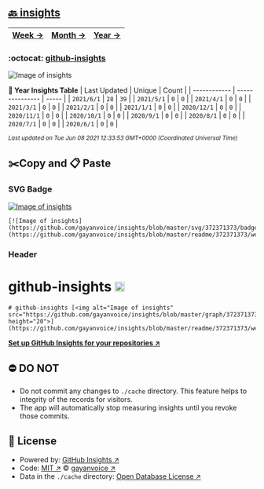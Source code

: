 ## [🔙 insights](https://github.com/gayanvoice/insights)
| [**Week →**](https://github.com/gayanvoice/insights/blob/master/readme/372371373/week.md) | [**Month →**](https://github.com/gayanvoice/insights/blob/master/readme/372371373/month.md) | [**Year →**](https://github.com/gayanvoice/insights/blob/master/readme/372371373/year.md) |
 | ------------ | --------------- | ----- |

### :octocat: [github-insights](https://github.com/gayanvoice/github-insights)
![Image of insights](https://github.com/gayanvoice/insights/blob/master/graph/372371373/large/year.png)

**:calendar: Year Insights Table**
| Last Updated | Unique | Count |
 | ------------ | --------------- | ----- |
 | `2021/6/1` |  `28` | `39` |
 | `2021/5/1` |  `0` | `0` |
 | `2021/4/1` |  `0` | `0` |
 | `2021/3/1` |  `0` | `0` |
 | `2021/2/1` |  `0` | `0` |
 | `2021/1/1` |  `0` | `0` |
 | `2020/12/1` |  `0` | `0` |
 | `2020/11/1` |  `0` | `0` |
 | `2020/10/1` |  `0` | `0` |
 | `2020/9/1` |  `0` | `0` |
 | `2020/8/1` |  `0` | `0` |
 | `2020/7/1` |  `0` | `0` |
 | `2020/6/1` |  `0` | `0` |

<small><i>Last updated on Tue Jun 08 2021 12:33:53 GMT+0000 (Coordinated Universal Time)</i></small>

## ✂️Copy and 📋 Paste
### SVG Badge
[![Image of insights](https://github.com/gayanvoice/insights/blob/master/svg/372371373/badge.svg)](https://github.com/gayanvoice/insights/blob/master/readme/372371373/week.md)
```readme
[![Image of insights](https://github.com/gayanvoice/insights/blob/master/svg/372371373/badge.svg)](https://github.com/gayanvoice/insights/blob/master/readme/372371373/week.md)
```
### Header
# github-insights [<img alt="Image of insights" src="https://github.com/gayanvoice/insights/blob/master/graph/372371373/small/week.png" height="20">](https://github.com/gayanvoice/insights/blob/master/readme/372371373/week.md)
```readme
# github-insights [<img alt="Image of insights" src="https://github.com/gayanvoice/insights/blob/master/graph/372371373/small/week.png" height="20">](https://github.com/gayanvoice/insights/blob/master/readme/372371373/week.md)
```
[**Set up GitHub Insights for your repositories ↗️**](https://github.com/gayanvoice/github-insights)
## ⛔ DO NOT
- Do not commit any changes to `./cache` directory. This feature helps to integrity of the records for visitors.
- The app will automatically stop measuring insights until you revoke those commits.
## 📄 License
- Powered by: [GitHub Insights ↗️](https://github.com/gayanvoice/github-insights)
- Code: [MIT ↗️](./LICENSE) © [gayanvoice ↗️](https://github.com/gayanvoice)
- Data in the `./cache` directory: [Open Database License ↗️](https://opendatacommons.org/licenses/odbl/1-0/)